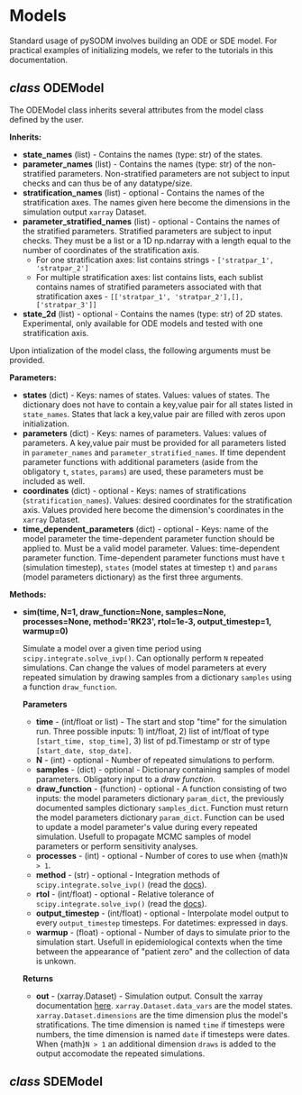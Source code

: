 # Models

Standard usage of pySODM involves building an ODE or SDE model. For practical examples of initializing models, we refer to the tutorials in this documentation.

##  *class* ODEModel

The ODEModel class inherits several attributes from the model class defined by the user.

**Inherits:**

* **state_names** (list) - Contains the names (type: str) of the states.
* **parameter_names** (list) - Contains the names (type: str) of the non-stratified parameters. Non-stratified parameters are not subject to input checks and can thus be of any datatype/size.
* **stratification_names** (list) - optional - Contains the names of the stratification axes. The names given here become the dimensions in the simulation output `xarray` Dataset.
* **parameter_stratified_names** (list) - optional - Contains the names of the stratified parameters. Stratified parameters are subject to input checks. They must be a list or a 1D np.ndarray with a length equal to the number of coordinates of the stratification axis. 
    * For one stratification axes: list contains strings - `['stratpar_1', 'stratpar_2']`
    * For multiple stratification axes: list contains lists, each sublist contains names of stratified parameters associated with that stratification axes - `[['stratpar_1', 'stratpar_2'],[],['stratpar_3']]`
* **state_2d** (list) - optional - Contains the names (type: str) of 2D states. Experimental, only available for ODE models and tested with one stratification axis.

Upon intialization of the model class, the following arguments must be provided.

**Parameters:**

* **states** (dict) - Keys: names of states. Values: values of states. The dictionary does not have to contain a key,value pair for all states listed in `state_names`. States that lack a key,value pair are filled with zeros upon initialization.
* **parameters** (dict) - Keys: names of parameters. Values: values of parameters. A key,value pair must be provided for all parameters listed in `parameter_names` and `parameter_stratified_names`. If time dependent parameter functions with additional parameters (aside from the obligatory `t`, `states`, `params`) are used, these parameters must be included as well. 
* **coordinates** (dict) - optional - Keys: names of stratifications (`stratification_names`). Values: desired coordinates for the stratification axis. Values provided here become the dimension's coordinates in the `xarray` Dataset.
* **time_dependent_parameters** (dict) - optional - Keys: name of the model parameter the time-dependent parameter function should be applied to. Must be a valid model parameter. Values: time-dependent parameter function. Time-dependent parameter functions must have `t` (simulation timestep), `states` (model states at timestep `t`) and `params` (model parameters dictionary) as the first three arguments.

**Methods:**

* **sim(time, N=1, draw_function=None, samples=None, processes=None, method='RK23', rtol=1e-3, output_timestep=1, warmup=0)**

    Simulate a model over a given time period using `scipy.integrate.solve_ivp()`. Can optionally perform `N` repeated simulations. Can change the values of model parameters at every repeated simulation by drawing samples from a dictionary `samples` using a function `draw_function`.

    **Parameters**

    * **time** - (int/float or list) - The start and stop "time" for the simulation run. Three possible inputs: 1) int/float, 2) list of int/float of type `[start_time, stop_time]`, 3) list of pd.Timestamp or str of type `[start_date, stop_date]`.
    * **N** - (int) - optional - Number of repeated simulations to perform.
    * **samples** - (dict) - optional - Dictionary containing samples of model parameters. Obligatory input to a *draw function*.   
    * **draw_function** - (function) - optional - A function consisting of two inputs: the model parameters dictionary `param_dict`, the previously documented samples dictionary `samples_dict`. Function must return the model parameters dictionary `param_dict`. Function can be used to update a model parameter's value during every repeated simulation. Usefull to propagate MCMC samples of model parameters or perform sensitivity analyses.
    * **processes** - (int) - optional - Number of cores to use when {math}`N > 1`.
    * **method** - (str) - optional - Integration methods of `scipy.integrate.solve_ivp()` (read the [docs](https://docs.scipy.org/doc/scipy/reference/generated/scipy.integrate.solve_ivp.html)).
    * **rtol** - (int/float) - optional - Relative tolerance of `scipy.integrate.solve_ivp()` (read the [docs](https://docs.scipy.org/doc/scipy/reference/generated/scipy.integrate.solve_ivp.html)).
    * **output_timestep** - (int/float) - optional - Interpolate model output to every `output_timestep` timesteps. For datetimes: expressed in days.
    * **warmup** - (float) - optional - Number of days to simulate prior to the simulation start. Usefull in epidemiological contexts when the time between the appearance of "patient zero" and the collection of data is unkown. 

    **Returns**

    * **out** - (xarray.Dataset) - Simulation output. Consult the xarray documentation [here](https://docs.xarray.dev/en/stable/generated/xarray.Dataset.html#xarray.Dataset). `xarray.Dataset.data_vars` are the model states. `xarray.Dataset.dimensions` are the time dimension plus the model's stratifications. The time dimension is named `time` if timesteps were numbers, the time dimension is named `date` if timesteps were dates. When {math}`N > 1` an additional dimension `draws` is added to the output accomodate the repeated simulations.

## *class* SDEModel